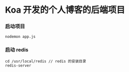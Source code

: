 # Koa 开发的个人博客的后端项目


### 启动项目

```
nodemon app.js
```

### 启动 redis

```
cd /usr/local/redis // redis 的安装目录
redis-server
```
